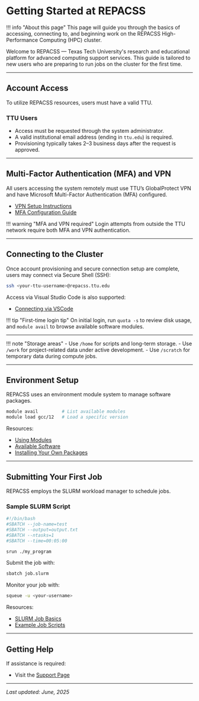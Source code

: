 # Getting Started at REPACSS

!!! info "About this page"
    This page will guide you through the basics of accessing, connecting to, and beginning work on the REPACSS High-Performance Computing (HPC) cluster.

Welcome to REPACSS — Texas Tech University's research and educational platform for advanced computing support services. This guide is tailored to new users who are preparing to run jobs on the cluster for the first time.

---

## Account Access

To utilize REPACSS resources, users must have a valid TTU.

### TTU Users

- Access must be requested through the system administrator.
- A valid institutional email address (ending in `ttu.edu`) is required.
- Provisioning typically takes 2–3 business days after the request is approved.

<!-- ### ACCESS Users

!!! warning
    ACCESS users are currently unable to log in to the REPACSS system. This capability is under development. -->

---

## Multi-Factor Authentication (MFA) and VPN

All users accessing the system remotely must use TTU’s GlobalProtect VPN and have Microsoft Multi-Factor Authentication (MFA) configured.

- [VPN Setup Instructions](connecting/vpn.md)
- [MFA Configuration Guide](connecting/mfa.md)

!!! warning "MFA and VPN required"
    Login attempts from outside the TTU network require both MFA and VPN authentication.

---

## Connecting to the Cluster

Once account provisioning and secure connection setup are complete, users may connect via Secure Shell (SSH):

```bash
ssh <your-ttu-username>@repacss.ttu.edu
```

Access via Visual Studio Code is also supported:

- [Connecting via VSCode](connecting/vscode.md)

!!! tip "First-time login tip"
    On initial login, run `quota -s` to review disk usage, and `module avail` to browse available software modules.

---

!!! note "Storage areas"
    - Use `/home` for scripts and long-term storage.
    - Use `/work` for project-related data under active development.
    - Use `/scratch` for temporary data during compute jobs.

---

## Environment Setup

REPACSS uses an environment module system to manage software packages.

```bash
module avail         # List available modules
module load gcc/12   # Load a specific version
```

Resources:

- [Using Modules](software/module-system.md)
- [Available Software](software/available-software.md)
- [Installing Your Own Packages](software/installing-packages.md)

---

## Submitting Your First Job

REPACSS employs the SLURM workload manager to schedule jobs.

### Sample SLURM Script

```bash
#!/bin/bash
#SBATCH --job-name=test
#SBATCH --output=output.txt
#SBATCH --ntasks=1
#SBATCH --time=00:05:00

srun ./my_program
```

Submit the job with:

```bash
sbatch job.slurm
```

Monitor your job with:

```bash
squeue -u <your-username>
```

Resources:

- [SLURM Job Basics](running-jobs/basics.md)
- [Example Job Scripts](running-jobs/examples.md)

---

## Getting Help

If assistance is required:

- Visit the [Support Page](support.md)
<!-- - Join the REPACSS user Slack workspace (coming soon) -->

---

_Last updated: June, 2025_
